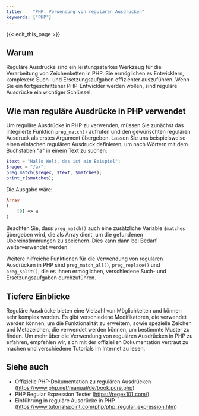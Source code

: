 ```yaml
---
title:    "PHP: Verwendung von regulären Ausdrücken"
keywords: ["PHP"]
---
```


{{< edit_this_page >}}

## Warum

Reguläre Ausdrücke sind ein leistungsstarkes Werkzeug für die Verarbeitung von Zeichenketten in PHP. Sie ermöglichen es Entwicklern, komplexere Such- und Ersetzungsaufgaben effizienter auszuführen. Wenn Sie ein fortgeschrittener PHP-Entwickler werden wollen, sind reguläre Ausdrücke ein wichtiger Schlüssel.

## Wie man reguläre Ausdrücke in PHP verwendet

Um reguläre Ausdrücke in PHP zu verwenden, müssen Sie zunächst das integrierte Funktion `preg_match()` aufrufen und den gewünschten regulären Ausdruck als erstes Argument übergeben. Lassen Sie uns beispielsweise einen einfachen regulären Ausdruck definieren, um nach Wörtern mit dem Buchstaben "a" in einem Text zu suchen:

```PHP
$text = "Hallo Welt, das ist ein Beispiel";
$regex = "/a/";
preg_match($regex, $text, $matches);
print_r($matches);
```

Die Ausgabe wäre:

```PHP
Array
(
    [0] => a
)
```

Beachten Sie, dass `preg_match()` auch eine zusätzliche Variable `$matches` übergeben wird, die als Array dient, um die gefundenen Übereinstimmungen zu speichern. Dies kann dann bei Bedarf weiterverwendet werden.

Weitere hilfreiche Funktionen für die Verwendung von regulären Ausdrücken in PHP sind `preg_match_all()`, `preg_replace()` und `preg_split()`, die es Ihnen ermöglichen, verschiedene Such- und Ersetzungsaufgaben durchzuführen.

## Tiefere Einblicke

Reguläre Ausdrücke bieten eine Vielzahl von Möglichkeiten und können sehr komplex werden. Es gibt verschiedene Modifikatoren, die verwendet werden können, um die Funktionalität zu erweitern, sowie spezielle Zeichen und Metazeichen, die verwendet werden können, um bestimmte Muster zu finden. Um mehr über die Verwendung von regulären Ausdrücken in PHP zu erfahren, empfehlen wir, sich mit der offiziellen Dokumentation vertraut zu machen und verschiedene Tutorials im Internet zu lesen.

## Siehe auch

- Offizielle PHP-Dokumentation zu regulären Ausdrücken (https://www.php.net/manual/de/book.pcre.php)
- PHP Regular Expression Tester (https://regex101.com/)
- Einführung in reguläre Ausdrücke in PHP (https://www.tutorialspoint.com/php/php_regular_expression.htm)
